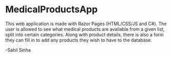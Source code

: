 # MedicalProductsApp
This web application is made with Razor Pages (HTML/CSS/JS and C#). The user is allowed to see what medical products are available from a given list, split into certain categories.  Along with product details, there is also a form they can fill in to add any products they wish to have to the database.

-Sahil Sinha
